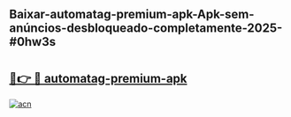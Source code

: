 ## Baixar-automatag-premium-apk-Apk-sem-anúncios-desbloqueado-completamente-2025-#0hw3s

# <h2><a href="https://ainizakaria.my?title=automatag-premium-apk&ref=22M">🔗👉 🔴 automatag-premium-apk</a></h2>

[![acn](https://github.com/user-attachments/assets/0f9c940e-d8b0-45ae-aac7-cd30a18b3e1c)](https://ainizakaria.my?title=automatag-premium-apk&ref=22M)

